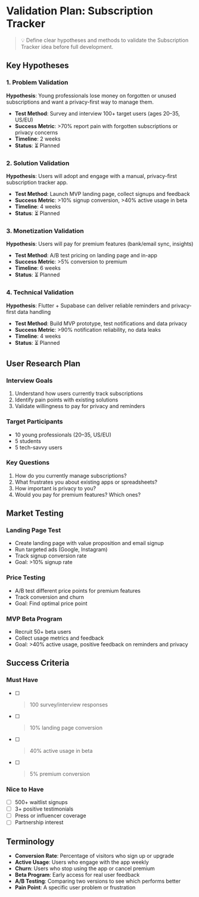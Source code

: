 # Validation Plan: Subscription Tracker

> 💡 Define clear hypotheses and methods to validate the Subscription Tracker idea before full development.

## Key Hypotheses

### 1. Problem Validation
**Hypothesis**: Young professionals lose money on forgotten or unused subscriptions and want a privacy-first way to manage them.
- **Test Method**: Survey and interview 100+ target users (ages 20–35, US/EU)
- **Success Metric**: >70% report pain with forgotten subscriptions or privacy concerns
- **Timeline**: 2 weeks
- **Status**: ⏳ Planned

### 2. Solution Validation
**Hypothesis**: Users will adopt and engage with a manual, privacy-first subscription tracker app.
- **Test Method**: Launch MVP landing page, collect signups and feedback
- **Success Metric**: >10% signup conversion, >40% active usage in beta
- **Timeline**: 4 weeks
- **Status**: ⏳ Planned

### 3. Monetization Validation
**Hypothesis**: Users will pay for premium features (bank/email sync, insights)
- **Test Method**: A/B test pricing on landing page and in-app
- **Success Metric**: >5% conversion to premium
- **Timeline**: 6 weeks
- **Status**: ⏳ Planned

### 4. Technical Validation
**Hypothesis**: Flutter + Supabase can deliver reliable reminders and privacy-first data handling
- **Test Method**: Build MVP prototype, test notifications and data privacy
- **Success Metric**: >90% notification reliability, no data leaks
- **Timeline**: 4 weeks
- **Status**: ⏳ Planned

## User Research Plan

### Interview Goals
1. Understand how users currently track subscriptions
2. Identify pain points with existing solutions
3. Validate willingness to pay for privacy and reminders

### Target Participants
- 10 young professionals (20–35, US/EU)
- 5 students
- 5 tech-savvy users

### Key Questions
1. How do you currently manage subscriptions?
2. What frustrates you about existing apps or spreadsheets?
3. How important is privacy to you?
4. Would you pay for premium features? Which ones?

## Market Testing

### Landing Page Test
- Create landing page with value proposition and email signup
- Run targeted ads (Google, Instagram)
- Track signup conversion rate
- Goal: >10% signup rate

### Price Testing
- A/B test different price points for premium features
- Track conversion and churn
- Goal: Find optimal price point

### MVP Beta Program
- Recruit 50+ beta users
- Collect usage metrics and feedback
- Goal: >40% active usage, positive feedback on reminders and privacy

## Success Criteria

### Must Have
- [ ] >100 survey/interview responses
- [ ] >10% landing page conversion
- [ ] >40% active usage in beta
- [ ] >5% premium conversion

### Nice to Have
- [ ] 500+ waitlist signups
- [ ] 3+ positive testimonials
- [ ] Press or influencer coverage
- [ ] Partnership interest

## Terminology

- **Conversion Rate**: Percentage of visitors who sign up or upgrade
- **Active Usage**: Users who engage with the app weekly
- **Churn**: Users who stop using the app or cancel premium
- **Beta Program**: Early access for real user feedback
- **A/B Testing**: Comparing two versions to see which performs better
- **Pain Point**: A specific user problem or frustration
